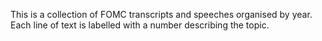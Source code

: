 This is a collection of FOMC transcripts and speeches organised by year. Each line of text is labelled with a number describing the topic.  
